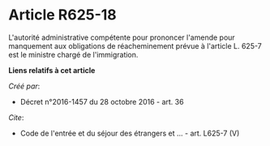 # Article R625-18

L'autorité administrative compétente pour prononcer l'amende pour manquement aux obligations de réacheminement prévue à
l'article L. 625-7 est le ministre chargé de l'immigration.

**Liens relatifs à cet article**

_Créé par_:

  - Décret n°2016-1457 du 28 octobre 2016 - art. 36

_Cite_:

  - Code de l'entrée et du séjour des étrangers et ... - art. L625-7 (V)
